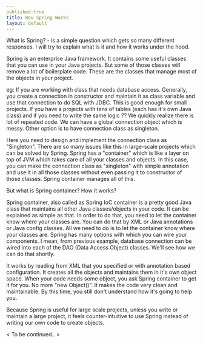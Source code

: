 ```yaml
---
published:true
title: How Spring Works
layout: default
---
```


What is Spring? - is a simple question which gets so many different responses. I will try to explain what is it and how it works under the hood. 

Spring is an enterprise Java framework. It contains some useful classes that you can use in your Java projects. But some of those classes will remove a lot of boilerplate code. These are the classes that manage most of the objects in your project. 

eg: If you are working with class that needs database access. Generally, you create a connection in constructor and maintain it as class variable and use that connection to do SQL with JDBC. This is good enough for small projects. If you have a projects with tens of tables (each has it's own Java class) and if you need to write the same logic ?? We quickly realize there is lot of repeated code. We can have a global connection object which is messy. Other option is to have connection class as singleton. 

Here you need to design and implement the connection class as "Singleton". There are so many issues like this in large-scale projects which can be solved by Spring. Spring has a "container" which is like a layer on top of JVM which takes care of all your classes and objects. In this case, you can make the connection class as "singleton" with simple annotation and use it in all those classes without even passing it to constructor of those classes. Spring container manages all of this.

But what is Spring container? How it works?

Spring container, also called as Spring IoC container is a pretty good Java class that maintains all other Java classes/objects in your code. It can be explained as simple as that. In order to do that, you need to let the container know where your classes are. You can do that by XML or Java annotations or Java config classes. All we need to do is to let the container know where your classes are. Spring has many options with which you can wire your components. I mean, from previous example, database connection can be wired into each of the DAO (Data Access Object) classes. We'll see how we can do that shortly.

It works by reading from XML that you specified or with annotation based configuration. It creates all the objects and maintains them in it's own object space. When your code needs some object, you ask Spring container to get it for you. No more "new Object()". It makes the code very clean and maintainable. By this time, you still don't understand how it's going to help you.

Because Spring is useful for large scale projects, unless you write or maintain a large project, it feels counter-intuitive to use Spring instead of writing our own code to create objects.

< To be continued.. >


